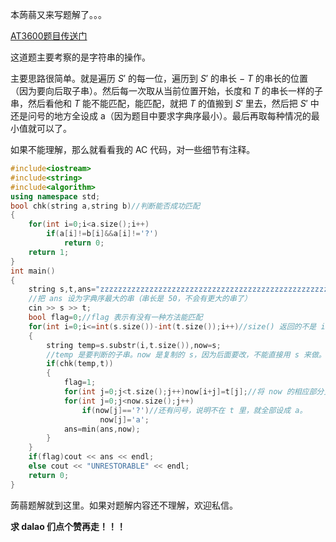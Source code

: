 本蒟蒻又来写题解了。。。

[AT3600题目传送门](https://www.luogu.com.cn/problem/AT3600)

这道题主要考察的是字符串的操作。

主要思路很简单。就是遍历 $S'$ 的每一位，遍历到 $S'$ 的串长 $-\text{ }T$ 的串长的位置（因为要向后取子串）。然后每一次取从当前位置开始，长度和 $T$ 的串长一样的子串，然后看他和 $T$ 能不能匹配，能匹配，就把 $T$ 的值搬到 $S'$ 里去，然后把 $S'$ 中还是问号的地方全设成 a（因为题目中要求字典序最小）。最后再取每种情况的最小值就可以了。

如果不能理解，那么就看看我的 AC 代码，对一些细节有注释。

```cpp
#include<iostream>
#include<string>
#include<algorithm>
using namespace std;
bool chk(string a,string b)//判断能否成功匹配
{
	for(int i=0;i<a.size();i++)
		if(a[i]!=b[i]&&a[i]!='?')
			return 0;
	return 1;
}
int main()
{
	string s,t,ans="zzzzzzzzzzzzzzzzzzzzzzzzzzzzzzzzzzzzzzzzzzzzzzzzzzzzzzzzzzzzzzzzzzzzzzzzzzzzzz";
    //把 ans 设为字典序最大的串（串长是 50，不会有更大的串了）
	cin >> s >> t;
	bool flag=0;//flag 表示有没有一种方法能匹配
	for(int i=0;i<=int(s.size())-int(t.size());i++)//size() 返回的不是 int 类型，不把他转成 int 有可能会 RE。
	{
		string temp=s.substr(i,t.size()),now=s;
        //temp 是要判断的子串。now 是复制的 s，因为后面要改，不能直接用 s 来做。
		if(chk(temp,t))
		{
			flag=1;
			for(int j=0;j<t.size();j++)now[i+j]=t[j];//将 now 的相应部分更改为 t。
			for(int j=0;j<now.size();j++)
				if(now[j]=='?')//还有问号，说明不在 t 里，就全部设成 a。
					now[j]='a';
			ans=min(ans,now);
		}
	}
	if(flag)cout << ans << endl;
	else cout << "UNRESTORABLE" << endl;
	return 0;
}
```

蒟蒻题解就到这里。如果对题解内容还不理解，欢迎私信。

**求 dalao 们点个赞再走！！！**